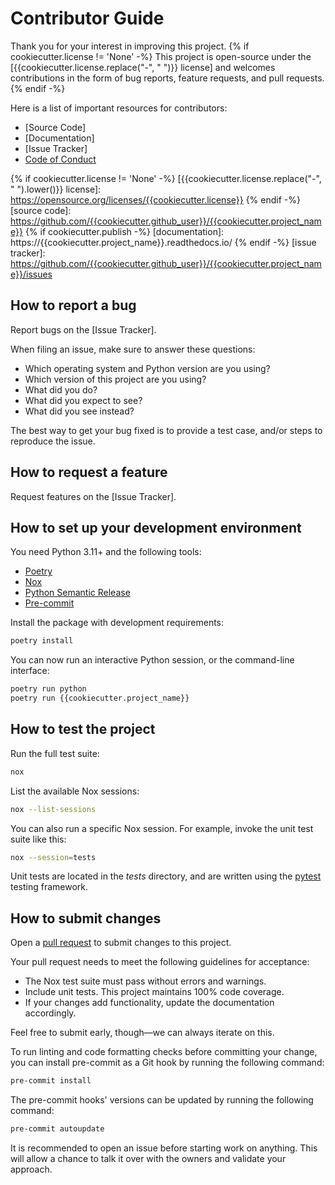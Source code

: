 # Contributor Guide

Thank you for your interest in improving this project.
{% if cookiecutter.license != 'None' -%}
This project is open-source under the [{{cookiecutter.license.replace("-", " ")}} license] and
welcomes contributions in the form of bug reports, feature requests, and pull requests.
{% endif -%}

Here is a list of important resources for contributors:

- [Source Code]
- [Documentation]
- [Issue Tracker]
- [Code of Conduct]

{% if cookiecutter.license != 'None' -%}
[{{cookiecutter.license.replace("-", " ").lower()}} license]: https://opensource.org/licenses/{{cookiecutter.license}}
{% endif -%}
[source code]: https://github.com/{{cookiecutter.github_user}}/{{cookiecutter.project_name}}
{% if cookiecutter.publish -%}
[documentation]: https://{{cookiecutter.project_name}}.readthedocs.io/
{% endif -%}
[issue tracker]: https://github.com/{{cookiecutter.github_user}}/{{cookiecutter.project_name}}/issues

## How to report a bug

Report bugs on the [Issue Tracker].

When filing an issue, make sure to answer these questions:

- Which operating system and Python version are you using?
- Which version of this project are you using?
- What did you do?
- What did you expect to see?
- What did you see instead?

The best way to get your bug fixed is to provide a test case,
and/or steps to reproduce the issue.

## How to request a feature

Request features on the [Issue Tracker].

## How to set up your development environment

You need Python 3.11+ and the following tools:

- [Poetry]
- [Nox]
- [Python Semantic Release]
- [Pre-commit]

Install the package with development requirements:

```bash
poetry install
```

You can now run an interactive Python session,
or the command-line interface:

```bash
poetry run python
poetry run {{cookiecutter.project_name}}
```

[poetry]: https://python-poetry.org/
[nox]: https://nox.thea.codes/
[Python Semantic Release]: https://python-semantic-release.readthedocs.io/
[Pre-commit]: https://pre-commit.com/



## How to test the project

Run the full test suite:

```bash
nox
```

List the available Nox sessions:

```bash
nox --list-sessions
```

You can also run a specific Nox session.
For example, invoke the unit test suite like this:

```bash
nox --session=tests
```

Unit tests are located in the _tests_ directory,
and are written using the [pytest] testing framework.

[pytest]: https://pytest.readthedocs.io/

## How to submit changes

Open a [pull request] to submit changes to this project.

Your pull request needs to meet the following guidelines for acceptance:

- The Nox test suite must pass without errors and warnings.
- Include unit tests. This project maintains 100% code coverage.
- If your changes add functionality, update the documentation accordingly.

Feel free to submit early, though—we can always iterate on this.

To run linting and code formatting checks before committing your change, you can install pre-commit as a Git hook by running the following command:

```bash
pre-commit install
```

The pre-commit hooks' versions can be updated by running the following command:

```bash
pre-commit autoupdate
```


It is recommended to open an issue before starting work on anything.
This will allow a chance to talk it over with the owners and validate your approach.

[pull request]: https://github.com/{{cookiecutter.github_user}}/{{cookiecutter.project_name}}/pulls

<!-- github-only -->

[code of conduct]: CODE_OF_CONDUCT.md
